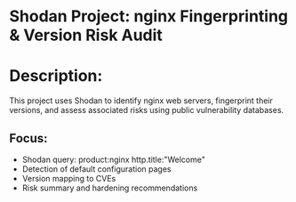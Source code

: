 
# Shodan Project: nginx Fingerprinting & Version Risk Audit

# Description:
This project uses Shodan to identify nginx web servers, fingerprint their versions, and assess associated risks using public vulnerability databases.

## Focus:
- Shodan query: product:nginx http.title:"Welcome"
- Detection of default configuration pages
- Version mapping to CVEs
- Risk summary and hardening recommendations
